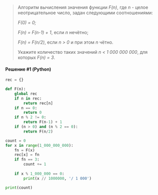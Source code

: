 > Алгоритм вычисления значения функции *F(n)*, где *n* - целое неотрицательное число, задан следующими соотношениями:
> 
> *F(0) = 0;*
> 
> *F(n) = F(n-1) + 1*, если *n* нечётно;
> 
> *F(n) = F(n/2)*, если *n > 0* и при этом *n* чётно.
> 
> Укажите количество таких значений *n < 1 000 000 000*, для которых *F(n) = 3*.

#### Решение #1 (Python)
```python
rec = {}

def F(n):
    global rec
    if n in rec:
        return rec[n]
    if n == 0:
        return 0
    if n % 2 != 0:
        return F(n-1) + 1
    if (n > 0) and (n % 2 == 0):
        return F(n/2)

count = 0
for x in range(1_000_000_000):
    fn = F(x)
    rec[x] = fn
    if fn == 3:
        count += 1
    
    if x % 1_000_000 == 0:
        print(x // 1000000, '/ 1 000')

print(count)
```
